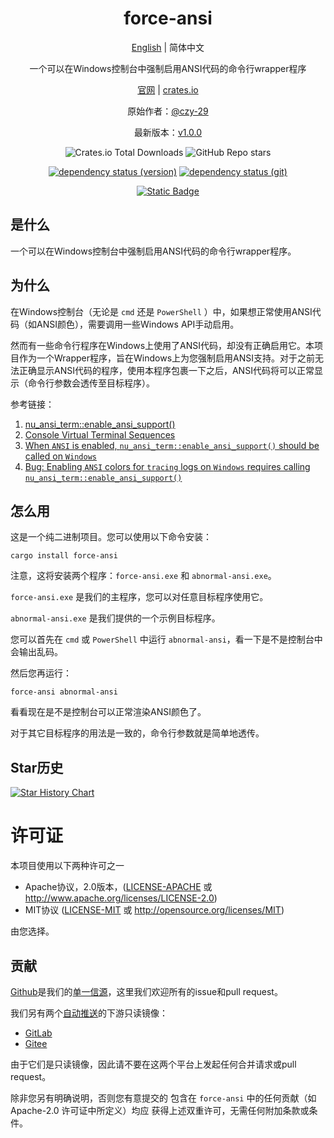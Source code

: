 <div align="center">

# force-ansi

[English](README.md) | 简体中文

一个可以在Windows控制台中强制启用ANSI代码的命令行wrapper程序

[官网](https://opensound.run) | [crates.io](https://crates.io/crates/force-ansi)

原始作者：[@czy-29](https://github.com/czy-29)

最新版本：[v1.0.0](https://github.com/opensound-org/force-ansi/releases/tag/v1.0.0)

![Crates.io Total Downloads](https://img.shields.io/crates/d/force-ansi)
![GitHub Repo stars](https://img.shields.io/github/stars/opensound-org/force-ansi)

[![dependency status (version)](https://deps.rs/crate/force-ansi/1.0.0/status.svg?subject=v1.0.0-deps)](https://deps.rs/crate/force-ansi/1.0.0)
[![dependency status (git)](https://deps.rs/repo/github/opensound-org/force-ansi/status.svg?subject=git-deps)](https://deps.rs/repo/github/opensound-org/force-ansi)

[![Static Badge](https://img.shields.io/badge/build_with-Rust_1.83.0-dca282)](https://blog.rust-lang.org/2024/11/28/Rust-1.83.0.html)

</div>

## 是什么
一个可以在Windows控制台中强制启用ANSI代码的命令行wrapper程序。

## 为什么
在Windows控制台（无论是 `cmd` 还是 `PowerShell` ）中，如果想正常使用ANSI代码（如ANSI颜色），需要调用一些Windows API手动启用。

然而有一些命令行程序在Windows上使用了ANSI代码，却没有正确启用它。本项目作为一个Wrapper程序，旨在Windows上为您强制启用ANSI支持。对于之前无法正确显示ANSI代码的程序，使用本程序包裹一下之后，ANSI代码将可以正常显示（命令行参数会透传至目标程序）。

参考链接：
1. [nu_ansi_term::enable_ansi_support()](https://docs.rs/nu-ansi-term/latest/x86_64-pc-windows-msvc/nu_ansi_term/fn.enable_ansi_support.html)
2. [Console Virtual Terminal Sequences](https://learn.microsoft.com/en-us/windows/console/console-virtual-terminal-sequences)
3. [When `ANSI` is enabled, `nu_ansi_term::enable_ansi_support()` should be called on `Windows`](https://github.com/tokio-rs/tracing/issues/3068)
4. [Bug: Enabling `ANSI` colors for `tracing` logs on `Windows` requires calling `nu_ansi_term::enable_ansi_support()`](https://github.com/surrealdb/surrealdb/issues/5224)

## 怎么用
这是一个纯二进制项目。您可以使用以下命令安装：
```
cargo install force-ansi
```
注意，这将安装两个程序：`force-ansi.exe` 和 `abnormal-ansi.exe`。

`force-ansi.exe` 是我们的主程序，您可以对任意目标程序使用它。

`abnormal-ansi.exe` 是我们提供的一个示例目标程序。

您可以首先在 `cmd` 或 `PowerShell` 中运行 `abnormal-ansi`，看一下是不是控制台中会输出乱码。

然后您再运行：
```
force-ansi abnormal-ansi
```
看看现在是不是控制台可以正常渲染ANSI颜色了。

对于其它目标程序的用法是一致的，命令行参数就是简单地透传。

## Star历史

[![Star History Chart](https://api.star-history.com/svg?repos=opensound-org/force-ansi&type=Date)](https://star-history.com/#opensound-org/force-ansi&Date)

# 许可证

本项目使用以下两种许可之一

 * Apache协议，2.0版本，([LICENSE-APACHE](LICENSE-APACHE) 或
   http://www.apache.org/licenses/LICENSE-2.0)
 * MIT协议 ([LICENSE-MIT](LICENSE-MIT) 或
   http://opensource.org/licenses/MIT)

由您选择。

## 贡献

[Github](https://github.com/opensound-org/force-ansi)是我们的[单一信源](https://en.wikipedia.org/wiki/Single_source_of_truth)，这里我们欢迎所有的issue和pull request。

我们另有两个[自动推送](.github/workflows/mirror.yml)的下游只读镜像：
- [GitLab](https://gitlab.com/opensound-org/force-ansi)
- [Gitee](https://gitee.com/opensound-org/force-ansi)

由于它们是只读镜像，因此请不要在这两个平台上发起任何合并请求或pull request。

除非您另有明确说明，否则您有意提交的
包含在 `force-ansi` 中的任何贡献（如 Apache-2.0 许可证中所定义）均应
获得上述双重许可，无需任何附加条款或条件。
